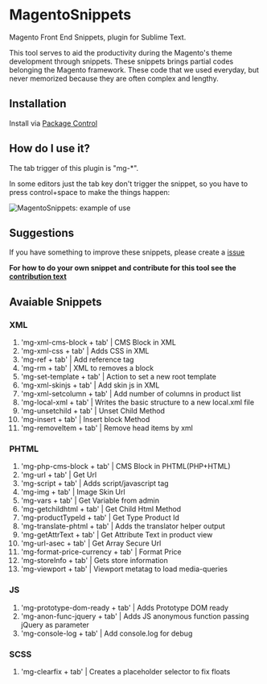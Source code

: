 # MagentoSnippets
Magento Front End Snippets, plugin for Sublime Text.

This tool serves to aid the productivity during the Magento's theme development through snippets. These snippets brings partial codes belonging the Magento framework. These code that we used everyday, but never memorized because they are often complex and lengthy.

## Installation
Install via [Package Control](https://packagecontrol.io/installation)

## How do I use it?
The tab trigger of this plugin is "mg-*".

In some editors just the tab key don't trigger the snippet, so you have to press control+space to make the things happen:

![MagentoSnippets: example of use](http://www.magefront.com.br/wp-content/uploads/2015/01/MagentoSnippets-sample.gif)

## Suggestions
If you have something to improve these snippets, please create a [issue](https://github.com/MageFront/MagentoSnippets/issues/new)

**For how to do your own snippet and contribute for this tool see the [contribution text](https://github.com/MageFront/MagentoSnippets/blob/master/contribute.md)**

## Avaiable Snippets

### XML

1. 'mg-xml-cms-block + tab' | CMS Block in XML
1. 'mg-xml-css + tab' | Adds CSS in XML
1. 'mg-ref + tab' | Add reference tag
1. 'mg-rm + tab' | XML to removes a block
1. 'mg-set-template + tab' | Action to set a new root template
1. 'mg-xml-skinjs + tab' | Add skin js in XML
1. 'mg-xml-setcolumn + tab' | Add number of columns in product list
1. 'mg-local-xml + tab' | Writes the basic structure to a new local.xml file
1. 'mg-unsetchild + tab' | Unset Child Method
1. 'mg-insert + tab' | Insert block Method
1. 'mg-removeItem + tab' | Remove head items by xml

### PHTML

1. 'mg-php-cms-block + tab' | CMS Block in PHTML(PHP+HTML)
1. 'mg-url + tab' | Get Url
1. 'mg-script + tab' | Adds script/javascript tag
1. 'mg-img + tab' | Image Skin Url
1. 'mg-vars + tab' | Get Variable from admin
1. 'mg-getchildhtml + tab' | Get Child Html Method
1. 'mg-productTypeId + tab' | Get Type Product Id
1. 'mg-translate-phtml + tab' | Adds the translator helper output
1. 'mg-getAttrText + tab' | Get Attribute Text in product view
1. 'mg-url-asec + tab' | Get Array Secure Url
1. 'mg-format-price-currency + tab' | Format Price
1. 'mg-storeInfo + tab' | Gets store information
1. 'mg-viewport + tab' | Viewport metatag to load media-queries

### JS

1. 'mg-prototype-dom-ready + tab' | Adds Prototype DOM ready
1. 'mg-anon-func-jquery + tab' | Adds JS anonymous function passing jQuery as parameter
1. 'mg-console-log + tab' | Add console.log for debug

### SCSS

1. 'mg-clearfix + tab' | Creates a placeholder selector to fix floats
